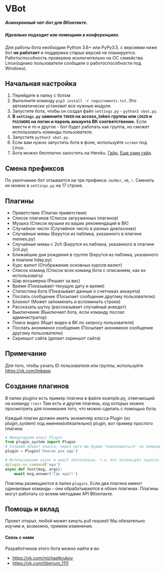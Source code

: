 VBot
======

##### Асинхронный чат-бот для ВКонтакте.
##### Идеально подходит как помощник в конференциях.

Для работы бота необходим Python 3.6+ или PyPy3.5, с версиями ниже бот **не работает** и поддержка старых версий не планируется.
Работоспособность проверена исключительно на ОС семейства Linux(однако пользователи сообщали о работоспособности под Windows).

## Начальная настройка
1. Перейдите в папку с ботом
2. Выполните команду `pip3 install -r requirements.txt`. Это автоматически установит все нужные модули.
3. Запустите бота, чтобы он создал файл `settings.py` - `python3 vbot.py`.
4. **В `settings.py` замените `TOKEN` на access_token группы или `LOGIN` и `PASSWORD` на логин и пароль аккаунта ВК соответственно.** Если ввести и то и другое - бот будет работать как группа, но сможет использовать команды пользователя.
5. Запустите `python3 vbot.py`.
6. Если вам нужно запустить бота в фоне, используйте `screen` под Linux.
7. Бота можно бесплатно захостить на Heroku. [Гайд](http://disonds.com/2017/03/20/python-bot-dlya-vk-na-heroku/), [Еще один гайд](https://github.com/Myzon/heroku-python-script).

## Смена префиксов
По умолчанию бот отзывается на три префикса: `лолбот`, `лб`, `!`.
Сменить их можно в `settings.py` на 17 строке.

## Плагины
* Приветствие (Плагин приветствия)
* Список плагинов (Список загруженных плагинов)
* Музыка (Список музыки из ваших рекомендаций в ВК)
* Случайное число (Случайное число в разных диапазонах)
* Случайные мемы (Берутся из паблика, указанного в плагине memes.py)
* Случайные мемы с 2ch (Берутся из паблика, указанного в плагине 2ch.py)
* Ближайшие дни рождения в группе (Берутся из паблика, указанного в плагине hday.py)
* Курс валют (Отображение основных курсов валют)
* Список команд (Список всех команд бота с описанием, как их использовать)
* Шар восьмерка (Решает за вас)
* Время (Показывает текущую дату и время)
* Статистика бота (Показывает данные о счетчиках аккаунта)
* Послать сообщение (Посылает сообщение другому пользователю)
* Блокнот (Может запоминать и вспоминать строки)
* Рассказать шутку (рассказывает случайный анекдот)
* Выключение (Выключает бота, если команду послал администратор)
* Поиск видео (Ищет видео в ВК по запросу пользователя)
* Послать анонимное сообщение (Посылает анонимное сообщение другому пользователю)
* Скриншот сайта (делает скриншот сайта)

## Примечание
Для того, чтобы узнать ID пользователя или группы, используйте https://vk.com/linkapp

## Создание плагинов
В папке plugins есть пример плагина в файле example.py, отвечающий на команду `!тест`
Там есть и другие плагины, код которых можно просмотреть для понимания того, что можно сделать с помощью бота.

Каждый плагин должен иметь экземпляр класса Plugin (из plugin_system) под именем(обязательно) plugin, вот пример простого плагина:
```python
# Импортируем класс Plugin
from plugin_system import Plugin
# Создаём объект класса, через него мы будем "подписываться" на команды
plugin = Plugin('Плагин для еды')

# Использование async и await обязательно, т.к. бот использует asyncio
@plugin.on_command('еда')
async def test(msg, args):
    await msg.answer('Где еда?!')
```

Плагины размещаются в папке `plugins`. Если два плагина имеют одинаковые команды - они обрабатываются в обоих плагинах.
Плагины могут работать со всеми методами API ВКонтакте.

## Помощь и вклад
Проект открыт, любой может кинуть pull request! Мы обязательно изучим и, возможно, примем изменения.

#### Связь с нами
Разработчиков этого бота можно найти в вк:
* https://vk.com/michaelkrukov
* https://vk.com/tiberium_1111

